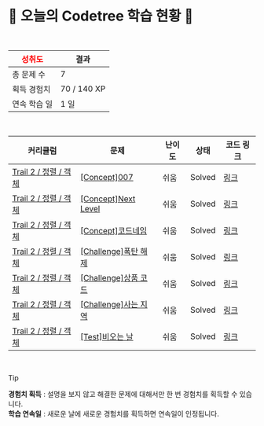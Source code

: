 # 🌲 오늘의 Codetree 학습 현황 🌲

<br />

| <span style="color:red;display:block;text-align:center;"> **성취도**</span> | 결과 |
|---|---|
| 총 문제 수 | 7 |
| 획득 경험치 | 70 / 140 XP |
| 연속 학습 일 | 1 일 |

<br />

|커리큘럼|문제|난이도|상태|코드 링크|
|---|---|---|---|---|
|[Trail 2 / 정렬 / 객체](https://www.codetree.ai/trail-info/novice-mid/)|[[Concept]007](https://www.codetree.ai/trails/complete/curated-cards/intro-007/)|쉬움|Solved|[링크](https://github.com/ppapstructure/codetree-TILs/blob/main/250124/007/007.java)|
|[Trail 2 / 정렬 / 객체](https://www.codetree.ai/trail-info/novice-mid/)|[[Concept]Next Level](https://www.codetree.ai/trails/complete/curated-cards/intro-next-level/)|쉬움|Solved|[링크](https://github.com/ppapstructure/codetree-TILs/blob/main/250124/Next%20Level/next-level.java)|
|[Trail 2 / 정렬 / 객체](https://www.codetree.ai/trail-info/novice-mid/)|[[Concept]코드네임](https://www.codetree.ai/trails/complete/curated-cards/intro-code-name/)|쉬움|Solved|[링크](https://github.com/ppapstructure/codetree-TILs/blob/main/250124/%EC%BD%94%EB%93%9C%EB%84%A4%EC%9E%84/code-name.java)|
|[Trail 2 / 정렬 / 객체](https://www.codetree.ai/trail-info/novice-mid/)|[[Challenge]폭탄 해제](https://www.codetree.ai/trails/complete/curated-cards/challenge-bomb-removal/)|쉬움|Solved|[링크](https://github.com/ppapstructure/codetree-TILs/blob/main/250124/%ED%8F%AD%ED%83%84%20%ED%95%B4%EC%A0%9C/bomb-removal.java)|
|[Trail 2 / 정렬 / 객체](https://www.codetree.ai/trail-info/novice-mid/)|[[Challenge]상품 코드](https://www.codetree.ai/trails/complete/curated-cards/challenge-product-code/)|쉬움|Solved|[링크](https://github.com/ppapstructure/codetree-TILs/blob/main/250124/%EC%83%81%ED%92%88%20%EC%BD%94%EB%93%9C/product-code.java)|
|[Trail 2 / 정렬 / 객체](https://www.codetree.ai/trail-info/novice-mid/)|[[Challenge]사는 지역](https://www.codetree.ai/trails/complete/curated-cards/challenge-where-live/)|쉬움|Solved|[링크](https://github.com/ppapstructure/codetree-TILs/blob/main/250124/%EC%82%AC%EB%8A%94%20%EC%A7%80%EC%97%AD/where-live.java)|
|[Trail 2 / 정렬 / 객체](https://en.codetree.ai/trail-info/novice-mid/)|[[Test]비오는 날](https://en.codetree.ai/trails/complete/curated-cards/test-rainy-day/)|쉬움|Solved|[링크](https://github.com/ppapstructure/codetree-TILs/blob/main/250124/%EB%B9%84%EC%98%A4%EB%8A%94%20%EB%82%A0/rainy-day.java)|


<br />

> [!TIP]
> **경험치 획득** : 설명을 보지 않고 해결한 문제에 대해서만 한 번 경험치를 획득할 수 있습니다.  
> **학습 연속일** : 새로운 날에 새로운 경험치를 획득하면 연속일이 인정됩니다.

